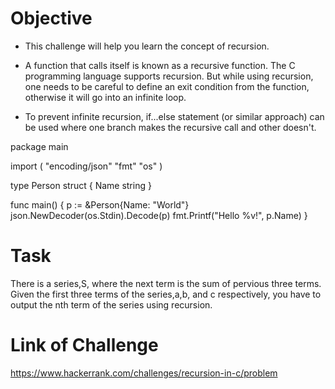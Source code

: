 # Objective

- This challenge will help you learn the concept of recursion.

- A function that calls itself is known as a recursive function. The C programming language supports recursion. But while using recursion, one needs to be careful to define an exit condition from the function, otherwise it will go into an infinite loop.

- To prevent infinite recursion, if...else statement (or similar approach) can be used where one branch makes the recursive call and other doesn't.

package main

import (
	"encoding/json"
	"fmt"
	"os"
)

type Person struct {
	Name string
}

func main() {
	p := &Person{Name: "World"}
	json.NewDecoder(os.Stdin).Decode(p)
	fmt.Printf("Hello %v!", p.Name)
}

# Task

There is a series,S, where the next term is the sum of pervious three terms. Given the first three terms of the series,a,b, and c respectively, you have to output the nth term of the series using recursion.

# Link of Challenge

https://www.hackerrank.com/challenges/recursion-in-c/problem